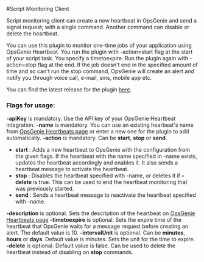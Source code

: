 #Script Monitoring Client

Script monitoring client can create a new heartbeat in OpsGenie and send a signal request; with a single command. Another command can disable or delete the heartbeat. 

You can use this plugin to monitor one-time jobs of your application using OpsGenie Heartbeat. You run the plugin with -action=start flag at the start of your script task. You specify a timetoexpire. Run the plugin again with -action=stop flag at the end. If the job doesn't end in the specified amount of time and so can't run the stop command,  OpsGenie will create an alert and notify you through voice call, e-mail, sms, mobile app etc. 

You can find the latest release for the plugin [here](https://github.com/opsgenie/opsgenie-heartbeat/releases/latest).

### Flags for usage:
**-apiKey** is mandatory. Use the API key of your OpsGenie Heartbeat integration.
**-name** is mandatory. You can use an existing hearbeat's name from [OpsGenie Heartbeats page](https://www.opsgenie.com/heartbeat/) or enter a new one for the plugin to add automatically.
**-action** is mandatory. Can be **start**, **stop** or **send**.
* **start** : Adds a new heartbeat to OpsGenie with the configuration from the given flags. If the heartbeat with the name specified in -name exists, updates the heartbeat accordingly and enables it. It also sends a heartbeat message to activate the heartbeat. 
* **stop** : Disables the heartbeat specified with -name, or deletes it if **-delete** is true. This can be used to end the heartbeat monitoring that was previously started.
* **send** : Sends a heartbeat message to reactivate the heartbeat specified with -name.

**-description** is optional. Sets the description of the heartbeat on [OpsGenie Heartbeats page](https://www.opsgenie.com/heartbeat/)
**-timetoexpire** is optional. Sets the expire time of the heartbeat that OpsGenie waits for a message request before creating an alert. The default value is 10.
**-intervalUnit** is optional. Can be **minutes**, **hours** or **days**. Default value is minutes. Sets the unit for the time to expire.
**-delete** is optional. Default value is false. Can be used to delete the heartbeat instead of disabling on **stop** commands.
